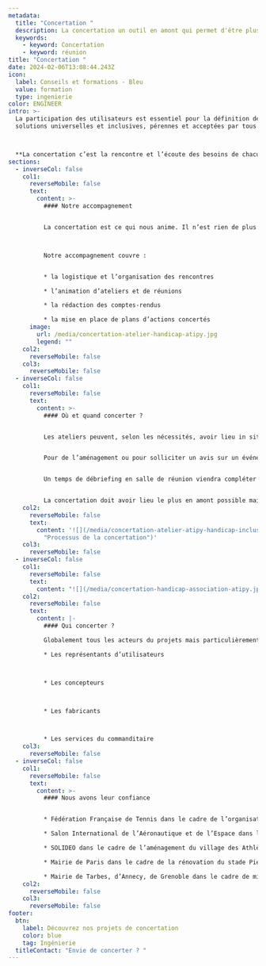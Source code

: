 ```yaml
---
metadata:
  title: "Concertation "
  description: La concertation un outil en amont qui permet d'être plus efficient
  keywords:
    - keyword: Concertation
    - keyword: réunion
title: "Concertation "
date: 2024-02-06T13:08:44.243Z
icon:
  label: Conseils et formations - Bleu
  value: formation
  type: ingenierie
color: ENGINEER
intro: >-
  La participation des utilisateurs est essentiel pour la définition de
  solutions universelles et inclusives, pérennes et acceptées par tous. 



  **La concertation c’est la rencontre et l’écoute des besoins de chacune des parties.**
sections:
  - inverseCol: false
    col1:
      reverseMobile: false
      text:
        content: >-
          #### Notre accompagnement


          La concertation est ce qui nous anime. Il n’est rien de plus cohérent pour nous que de faire se rencontrer la diversité des besoins, attentes et compétences pour faire émerger des solutions décidées collectivement.



          Notre accompagnement couvre :


          * la logistique et l’organisation des rencontres

          * l’animation d’ateliers et de réunions

          * la rédaction des comptes-rendus

          * la mise en place de plans d’actions concertés
      image:
        url: /media/concertation-atelier-handicap-atipy.jpg
        legend: ""
    col2:
      reverseMobile: false
    col3:
      reverseMobile: false
  - inverseCol: false
    col1:
      reverseMobile: false
      text:
        content: >-
          #### Où et quand concerter ?


          Les ateliers peuvent, selon les nécessités, avoir lieu in situ ou en salle de réunion. Cela dépend de ce qui est attendu. 


          Pour de l’aménagement ou pour solliciter un avis sur un événement, la visite terrain est évidemment indispensable.


          Un temps de débriefing en salle de réunion viendra compléter la démarche. C’est également le cas pour un projet de création, où l’intérieur favorise la qualité d’écoute et de travail.


          La concertation doit avoir lieu le plus en amont possible mais reste nécessaire à toutes les phases d’un projet.
    col2:
      reverseMobile: false
      text:
        content: '![](/media/concertation-atelier-atipy-handicap-inclusions.jpg
          "Processus de la concertation")'
    col3:
      reverseMobile: false
  - inverseCol: false
    col1:
      reverseMobile: false
      text:
        content: "![](/media/concertation-handicap-association-atipy.jpg)"
    col2:
      reverseMobile: false
      text:
        content: |-
          #### Qui concerter ?

          Globalement tous les acteurs du projets mais particulièrement :

          * Les représentants d’utilisateurs



          * Les concepteurs



          * Les fabricants



          * Les services du commanditaire
    col3:
      reverseMobile: false
  - inverseCol: false
    col1:
      reverseMobile: false
      text:
        content: >-
          #### N﻿ous avons leur confiance


          * Fédération Française de Tennis dans le cadre de l’organisation du tournoi de Roland-Garros

          * Salon International de l’Aéronautique et de l’Espace dans le cadre du Salon du Bourget

          * SOLIDEO dans le cadre de l’aménagement du village des Athlètes pour les JO 2024

          * Mairie de Paris dans le cadre de la rénovation du stade Pierre de Coubertin

          * Mairie de Tarbes, d’Annecy, de Grenoble dans le cadre de missions sur l’aménagement de l’espace public
    col2:
      reverseMobile: false
    col3:
      reverseMobile: false
footer:
  btn:
    label: Découvrez nos projets de concertation
    color: blue
    tag: Ingénierie
  titleContact: "Envie de concerter ? "
---
```

